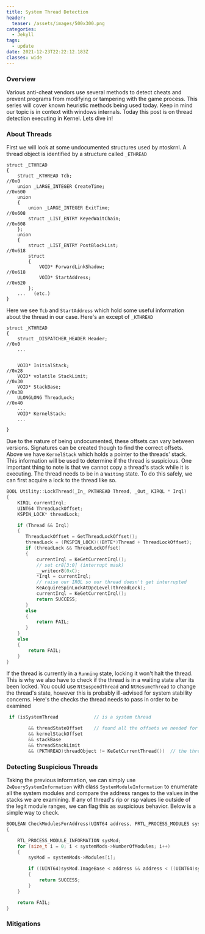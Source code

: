 ```yaml
---
title: System Thread Detection
header:
  teaser: /assets/images/500x300.png
categories:
  - Jekyll
tags:
  - update
date: 2021-12-23T22:22:12.183Z
classes: wide
---
```

### Overview

Various anti-cheat vendors use several methods to detect cheats and prevent programs from modifying or tampering with the game process. This series will cover known heuristic methods being used today. Keep in mind  our topic is in context with windows internals. Today this post is on thread detection executing in Kernel.  Lets dive in!

### About Threads

First we will look at some undocumented structures used by ntoskrnl.  A thread object is identified by a structure called `_ETHREAD`

```
struct _ETHREAD
{
    struct _KTHREAD Tcb;                                                    //0x0
    union _LARGE_INTEGER CreateTime;                                        //0x600
    union
    {
        union _LARGE_INTEGER ExitTime;                                      //0x608
        struct _LIST_ENTRY KeyedWaitChain;                                  //0x608
    };
    union
    {
        struct _LIST_ENTRY PostBlockList;                                   //0x618
        struct
        {
            VOID* ForwardLinkShadow;                                        //0x618
            VOID* StartAddress;                                             //0x620
        };
    ...   (etc.)
}
```

Here we see `Tcb` and `StartAddress` which hold some useful information about the thread in our case.  Here's an except of `_KTHREAD`

```
struct _KTHREAD
{
    struct _DISPATCHER_HEADER Header;                                       //0x0
    ...


    VOID* InitialStack;                                                     //0x28
    VOID* volatile StackLimit;                                              //0x30
    VOID* StackBase;                                                        //0x38
    ULONGLONG ThreadLock;                                                   //0x40
    ...
    VOID* KernelStack;
    ...

}
```

Due to the nature of being undocumented, these offsets can vary between versions. Signatures can be created though to find the correct offsets. Above we have `KernelStack` which holds a pointer to the threads' stack. This information will be used to determine if the thread is suspicious.  One important thing to note is that we cannot copy a thread's stack while it is executing. The thread needs to be in a `Waiting` state.  To do this safely, we can first acquire a lock to the thread like so.

```cpp
BOOL Utility::LockThread(_In_ PKTHREAD Thread, _Out_ KIRQL * Irql)
{
    KIRQL currentIrql;
    UINT64 ThreadLockOffset;
    KSPIN_LOCK* threadLock;

    if (Thread && Irql)
    {
       ThreadLockOffset = GetThreadLockOffset();
       threadLock = (PKSPIN_LOCK)((BYTE*)Thread + ThreadLockOffset);
       if (threadLock && ThreadLockOffset)
       {
           currentIrql = KeGetCurrentIrql();
           // set cr8[3:0] (interrupt mask)
           __writecr8(0xC);
           *Irql = currentIrql;
           // raise our IRQL so our thread doesn't get interrupted
           KeAcquireSpinLockAtDpcLevel(threadLock);
           currentIrql = KeGetCurrentIrql();
           return SUCCESS;
       }
       else
       {
           return FAIL;
       }
    }
    else
    {
        return FAIL;
    }
}
```

If the thread is currently in a `Running` state, locking it won't halt the thread. This is why we also have to check if the thread is in a waiting state after its been locked. You could use `NtSuspendThread` and `NtResumeThread` to change the thread's state, however this is probably ill-advised for system stability concerns.  Here's the checks the thread needs to pass in order to be examined

```cpp
 if (isSystemThread             // is a system thread

        && threadStateOffset    // found all the offsets we needed for stack examination
        && kernelStackOffset
        && stackBase
        && threadStackLimit
        && (PKTHREAD)threadObject != KeGetCurrentThread())  // the thread being examined isn't ours
```

### Detecting Suspicious Threads

Taking the previous information, we can simply use `ZwQuerySystemInformation` with class `SystemModuleInformation` to enumerate all the system modules and compare the address ranges to the values in the stacks we are examining.  If any of thread's rip or rsp values lie outside of the legit module ranges, we can flag this as suspicious behavior.  Below is a simple way to check.

```cpp
BOOLEAN CheckModulesForAddress(UINT64 address, PRTL_PROCESS_MODULES systemMods)
{

    RTL_PROCESS_MODULE_INFORMATION sysMod;
    for (size_t i = 0; i < systemMods->NumberOfModules; i++)
    {
        sysMod = systemMods->Modules[i];

        if ((UINT64)sysMod.ImageBase < address && address < ((UINT64)sysMod.ImageBase + sysMod.ImageSize))
        {
            return SUCCESS;
        }
    }

    return FAIL;
}
```





### Mitigations

